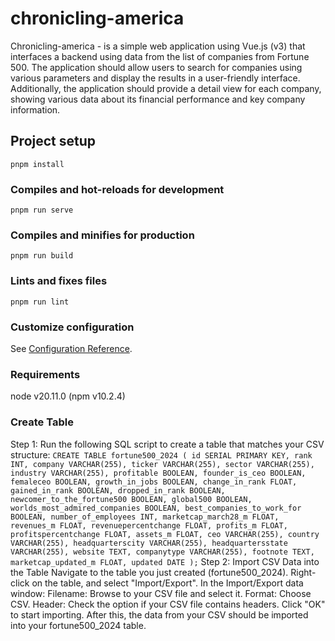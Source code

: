 # chronicling-america
Chronicling-america - is a simple web application using Vue.js (v3) that interfaces a backend using data from the list of companies from Fortune 500. The application should allow users to search for companies using various parameters and display the results in a user-friendly interface. Additionally, the application should provide a detail view for each company, showing various data about its financial performance and key company information.

## Project setup
```
pnpm install
```

### Compiles and hot-reloads for development
```
pnpm run serve
```

### Compiles and minifies for production
```
pnpm run build
```

### Lints and fixes files
```
pnpm run lint
```

### Customize configuration
See [Configuration Reference](https://cli.vuejs.org/config/).

### Requirements
node v20.11.0 (npm v10.2.4)

### Create Table
Step 1:
Run the following SQL script to create a table that matches your CSV structure:
``
CREATE TABLE fortune500_2024 (
id SERIAL PRIMARY KEY,
rank INT,
company VARCHAR(255),
ticker VARCHAR(255),
sector VARCHAR(255),
industry VARCHAR(255),
profitable BOOLEAN,
founder_is_ceo BOOLEAN,
femaleceo BOOLEAN,
growth_in_jobs BOOLEAN,
change_in_rank FLOAT,
gained_in_rank BOOLEAN,
dropped_in_rank BOOLEAN,
newcomer_to_the_fortune500 BOOLEAN,
global500 BOOLEAN,
worlds_most_admired_companies BOOLEAN,
best_companies_to_work_for BOOLEAN,
number_of_employees INT,
marketcap_march28_m FLOAT,
revenues_m FLOAT,
revenuepercentchange FLOAT,
profits_m FLOAT,
profitspercentchange FLOAT,
assets_m FLOAT,
ceo VARCHAR(255),
country VARCHAR(255),
headquarterscity VARCHAR(255),
headquartersstate VARCHAR(255),
website TEXT,
companytype VARCHAR(255),
footnote TEXT,
marketcap_updated_m FLOAT,
updated DATE
);
``
Step 2: Import CSV Data into the Table
Navigate to the table you just created (fortune500_2024).
Right-click on the table, and select "Import/Export".
In the Import/Export data window:
Filename: Browse to your CSV file and select it.
Format: Choose CSV.
Header: Check the option if your CSV file contains headers.
Click "OK" to start importing.
After this, the data from your CSV should be imported into your fortune500_2024 table.
